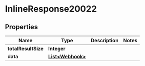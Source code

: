 

# InlineResponse20022

## Properties

Name | Type | Description | Notes
------------ | ------------- | ------------- | -------------
**totalResultSize** | **Integer** |  | 
**data** | [**List&lt;Webhook&gt;**](Webhook.md) |  | 



